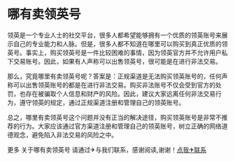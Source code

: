 # 哪有卖领英号

领英是一个专业人士的社交平台，很多人都希望能够拥有一个优质的领英账号来展示自己的专业能力和人脉。但是，很多人都不知道在哪里可以购买到真正优质的领英号。事实上，购买领英号是一件比较困难的事情，因为领英官方并不允许用户私下交易账号。因此，如果有人声称可以出售领英号，很可能是在进行非法交易。

那么，究竟哪里有卖领英号呢？答案是：正规渠道是无法购买领英账号的，任何声称可以出售领英账号的都是在进行非法交易。购买非法账号不仅会受到官方的处罚，也存在被骗取个人信息和财产的风险。因此，建议大家远离任何非法交易行为，遵守领英的规定，通过正规渠道注册和管理自己的领英账号。

总之，哪里有卖领英号这个问题并没有正当的解决途径，购买领英账号是非常不推荐的行为。大家应该通过官方渠道注册和管理自己的领英账号，树立正确的网络道德观念，避免陷入非法交易的风险之中。

更多 关于哪有卖领英号 请通过✈与我们联系，感谢阅读,谢谢！[点我✈联系](https://add.k02.cc)